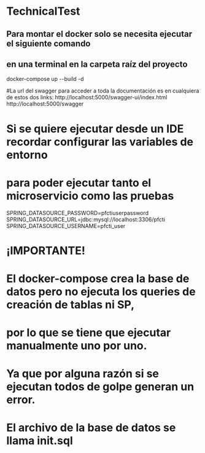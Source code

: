 # TechnicalTest



## Para montar el docker solo se necesita ejecutar el siguiente comando 
## en una terminal en la carpeta raíz del proyecto

docker-compose up --build -d

#La url del swagger para acceder a toda la documentación es en cualquiera de estos dos links:
http://localhost:5000/swagger-ui/index.html
http://localhost:5000/swagger

# Si se quiere ejecutar desde un IDE recordar configurar las variables de entorno
# para poder ejecutar tanto el microservicio como las pruebas

SPRING_DATASOURCE_PASSWORD=pfctiuserpassword
SPRING_DATASOURCE_URL=jdbc:mysql://localhost:3306/pfcti
SPRING_DATASOURCE_USERNAME=pfcti_user

# ¡IMPORTANTE!
# El docker-compose crea la base de datos pero no ejecuta los queries de creación de tablas ni SP, 
# por lo que se tiene que ejecutar manualmente uno por uno.
# Ya que por alguna razón si se ejecutan todos de golpe generan un error.
# El archivo de la base de datos se llama init.sql
